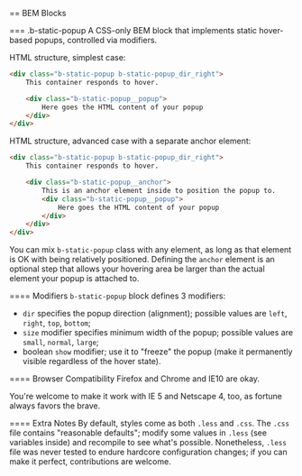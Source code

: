 == BEM Blocks

=== .b-static-popup
A CSS-only BEM block that implements static hover-based popups, controlled via modifiers.

HTML structure, simplest case:
```html
<div class="b-static-popup b-static-popup_dir_right">
    This container responds to hover.

    <div class="b-static-popup__popup">
        Here goes the HTML content of your popup
    </div>
</div>
```

HTML structure, advanced case with a separate anchor element:
```html
<div class="b-static-popup b-static-popup_dir_right">
    This container responds to hover.

    <div class="b-static-popup__anchor">
        This is an anchor element inside to position the popup to.
        <div class="b-static-popup__popup">
            Here goes the HTML content of your popup
        </div>
    </div>
</div>
```

You can mix `b-static-popup` class with any element, as long as that element is OK with being relatively positioned.
Defining the `anchor` element is an optional step that allows your hovering area be larger than the actual element
your popup is attached to.

==== Modifiers
`b-static-popup` block defines 3 modifiers:
  * `dir` specifies the popup direction (alignment); possible values are `left`, `right`, `top`, `bottom`;
  * `size` modifier specifies minimum width of the popup; possible values are `small`, `normal`, `large`;
  * boolean `show` modifier; use it to "freeze" the popup (make it permanently visible regardless of the hover state).

==== Browser Compatibility
Firefox and Chrome and IE10 are okay.

You're welcome to make it work with IE 5 and Netscape 4, too, as fortune always favors the brave.

==== Extra Notes
By default, styles come as both `.less` and `.css`. The `.css` file contains "reasonable defaults"; modify some
values in `.less` (see variables inside) and recompile to see what's possible. Nonetheless, `.less` file was
never tested to endure hardcore configuration changes; if you can make it perfect, contributions are welcome.

